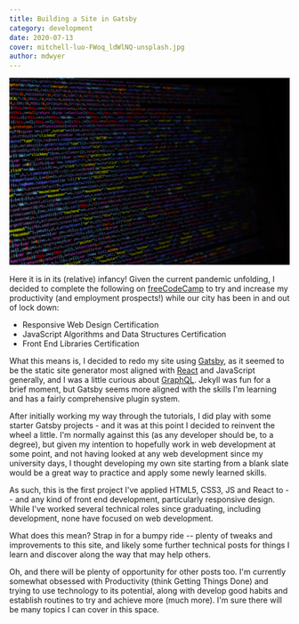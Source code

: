 ```yaml
---
title: Building a Site in Gatsby
category: development
date: 2020-07-13
cover: mitchell-luo-FWoq_ldWlNQ-unsplash.jpg
author: mdwyer
---
```


![coding](./mitchell-luo-FWoq_ldWlNQ-unsplash.jpg)

Here it is in its (relative) infancy!  Given the current pandemic unfolding, I decided to complete the following on [freeCodeCamp](https://freecodecamp.org) to try and increase my productivity (and employment prospects!) while our city has been in and out of lock down:

* Responsive Web Design Certification
* JavaScript Algorithms and Data Structures Certification
* Front End Libraries Certification

What this means is, I decided to redo my site using [Gatsby](https://gatsbyjs.org), as it seemed to be the static site generator most aligned with [React](https://reactjs.org) and JavaScript generally, and I was a little curious about [GraphQL](https://graphql.org).  Jekyll was fun for a brief moment, but Gatsby seems more aligned with the skills I'm learning and has a fairly comprehensive plugin system.

After initially working my way through the tutorials, I did play with some starter Gatsby projects - and it was at this point I decided to reinvent the wheel a little.  I'm normally against this (as any developer should be, to a degree), but given my intention to hopefully work in web development at some point, and not having looked at any web development since my university days, I thought developing my own site starting from a blank slate would be a great way to practice and apply some newly learned skills.

As such, this is the first project I've applied HTML5, CSS3, JS and React to -- and any kind of front end development, particularly responsive design.  While I've worked several technical roles since graduating, including development, none have focused on web development.

What does this mean?  Strap in for a bumpy ride -- plenty of tweaks and improvements to this site, and likely some further technical posts for things I learn and discover along the way that may help others.

Oh, and there will be plenty of opportunity for other posts too.  I'm currently somewhat obsessed with Productivity (think Getting Things Done) and trying to use technology to its potential, along with develop good habits and establish routines to try and achieve more (much more).  I'm sure there will be many topics I can cover in this space.